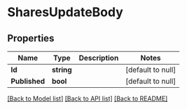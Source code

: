 # SharesUpdateBody

## Properties
Name | Type | Description | Notes
------------ | ------------- | ------------- | -------------
**Id** | **string** |  | [default to null]
**Published** | **bool** |  | [default to null]

[[Back to Model list]](../README.md#documentation-for-models) [[Back to API list]](../README.md#documentation-for-api-endpoints) [[Back to README]](../README.md)

